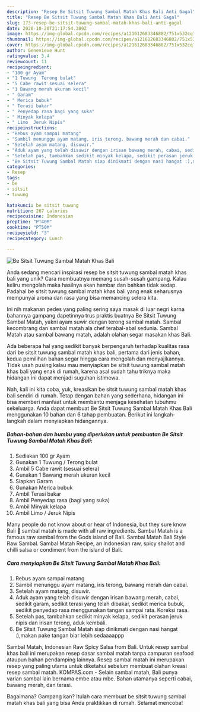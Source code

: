 ```yaml
---
description: "Resep Be Sitsit Tuwung Sambal Matah Khas Bali Anti Gagal"
title: "Resep Be Sitsit Tuwung Sambal Matah Khas Bali Anti Gagal"
slug: 173-resep-be-sitsit-tuwung-sambal-matah-khas-bali-anti-gagal
date: 2020-10-20T21:17:54.389Z
image: https://img-global.cpcdn.com/recipes/a121612683346882/751x532cq70/be-sitsit-tuwung-sambal-matah-khas-bali-foto-resep-utama.jpg
thumbnail: https://img-global.cpcdn.com/recipes/a121612683346882/751x532cq70/be-sitsit-tuwung-sambal-matah-khas-bali-foto-resep-utama.jpg
cover: https://img-global.cpcdn.com/recipes/a121612683346882/751x532cq70/be-sitsit-tuwung-sambal-matah-khas-bali-foto-resep-utama.jpg
author: Genevieve Hunt
ratingvalue: 3.4
reviewcount: 11
recipeingredient:
- "100 gr Ayam"
- "1 Tuwung  Terong bulat"
- "5 Cabe rawit sesuai selera"
- "1 Bawang merah ukuran kecil"
- " Garam"
- " Merica bubuk"
- " Terasi bakar"
- " Penyedap rasa bagi yang suka"
- " Minyak kelapa"
- " Limo  Jeruk Nipis"
recipeinstructions:
- "Rebus ayam sampai matang"
- "Sambil menunggu ayam matang, iris terong, bawang merah dan cabai."
- "Setelah ayam matang, disuwir."
- "Aduk ayam yang telah disuwir dengan irisan bawang merah, cabai, sedikit garam, sedikit terasi yang telah dibakar, sedikit merica bubuk, sedikit penyedap rasa menggunakan tangan sampai rata. Koreksi rasa."
- "Setelah pas, tambahkan sedikit minyak kelapa, sedikit perasan jeruk nipis dan irisan terong, aduk kembali."
- "Be Sitsit Tuwung Sambal Matah siap dinikmati dengan nasi hangat :),makan pake tangan biar lebih sedaaaappp"
categories:
- Resep
tags:
- be
- sitsit
- tuwung

katakunci: be sitsit tuwung 
nutrition: 267 calories
recipecuisine: Indonesian
preptime: "PT40M"
cooktime: "PT50M"
recipeyield: "3"
recipecategory: Lunch

---
```



![Be Sitsit Tuwung Sambal Matah Khas Bali](https://img-global.cpcdn.com/recipes/a121612683346882/751x532cq70/be-sitsit-tuwung-sambal-matah-khas-bali-foto-resep-utama.jpg)

Anda sedang mencari inspirasi resep be sitsit tuwung sambal matah khas bali yang unik? Cara membuatnya memang susah-susah gampang. Kalau keliru mengolah maka hasilnya akan hambar dan bahkan tidak sedap. Padahal be sitsit tuwung sambal matah khas bali yang enak seharusnya mempunyai aroma dan rasa yang bisa memancing selera kita.

Ini nih makanan pedes yang paling sering saya masak di luar negri karna bahannya gampang dapetinnya trus praktis buatnya Be Sitsit Tuwung Sambal Matah, yakni ayam suwir dengan terong sambal matah. Sambal kecombrang dan sambal matah ala chef terabal-abal sedunia. Sambal Matah atau sambal bawang matah, adalah olahan segar masakan khas Bali.

Ada beberapa hal yang sedikit banyak berpengaruh terhadap kualitas rasa dari be sitsit tuwung sambal matah khas bali, pertama dari jenis bahan, kedua pemilihan bahan segar hingga cara mengolah dan menyajikannya. Tidak usah pusing kalau mau menyiapkan be sitsit tuwung sambal matah khas bali yang enak di rumah, karena asal sudah tahu triknya maka hidangan ini dapat menjadi suguhan istimewa.


Nah, kali ini kita coba, yuk, kreasikan be sitsit tuwung sambal matah khas bali sendiri di rumah. Tetap dengan bahan yang sederhana, hidangan ini bisa memberi manfaat untuk membantu menjaga kesehatan tubuhmu sekeluarga. Anda dapat membuat Be Sitsit Tuwung Sambal Matah Khas Bali menggunakan 10 bahan dan 6 tahap pembuatan. Berikut ini langkah-langkah dalam menyiapkan hidangannya.

<!--inarticleads1-->

##### Bahan-bahan dan bumbu yang diperlukan untuk pembuatan Be Sitsit Tuwung Sambal Matah Khas Bali:

1. Sediakan 100 gr Ayam
1. Gunakan 1 Tuwung / Terong bulat
1. Ambil 5 Cabe rawit (sesuai selera)
1. Gunakan 1 Bawang merah ukuran kecil
1. Siapkan  Garam
1. Gunakan  Merica bubuk
1. Ambil  Terasi bakar
1. Ambil  Penyedap rasa (bagi yang suka)
1. Ambil  Minyak kelapa
1. Ambil  Limo / Jeruk Nipis


Many people do not know about or hear of Indonesia, but they sure know Bali 🙂 sambal matah is made with all raw ingredients. Sambal Matah is a famous raw sambal from the Gods island of Bali. Sambal Matah Bali Style Raw Sambal. Sambal Matah Recipe, an Indonesian raw, spicy shallot and chilli salsa or condiment from the island of Bali. 

<!--inarticleads2-->

##### Cara menyiapkan Be Sitsit Tuwung Sambal Matah Khas Bali:

1. Rebus ayam sampai matang
1. Sambil menunggu ayam matang, iris terong, bawang merah dan cabai.
1. Setelah ayam matang, disuwir.
1. Aduk ayam yang telah disuwir dengan irisan bawang merah, cabai, sedikit garam, sedikit terasi yang telah dibakar, sedikit merica bubuk, sedikit penyedap rasa menggunakan tangan sampai rata. Koreksi rasa.
1. Setelah pas, tambahkan sedikit minyak kelapa, sedikit perasan jeruk nipis dan irisan terong, aduk kembali.
1. Be Sitsit Tuwung Sambal Matah siap dinikmati dengan nasi hangat :),makan pake tangan biar lebih sedaaaappp


Sambal Matah, Indonesian Raw Spicy Salsa from Bali. Untuk resep sambal khas bali ini merupakan resep dasar sambal matah tanpa campuran seafood ataupun bahan pendamping lainnya. Resep sambal matah ini merupakan resep yang paling utama untuk diketahui sebelum membuat olahan kreasi resep sambal matah. KOMPAS.com - Selain sambal matah, Bali punya varian sambal lain bernama embe atau mbe. Bahan utamanya seperti cabai, bawang merah, dan terasi. 

Bagaimana? Gampang kan? Itulah cara membuat be sitsit tuwung sambal matah khas bali yang bisa Anda praktikkan di rumah. Selamat mencoba!
